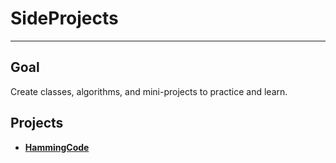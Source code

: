 # SideProjects
---
## Goal
Create classes, algorithms, and mini-projects to practice and learn. 

## Projects
- **[HammingCode](https://github.com/lawrence77/BigSideProject/tree/master/HammingCode)**
